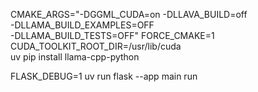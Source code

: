 CMAKE_ARGS="-DGGML_CUDA=on -DLLAVA_BUILD=off \
            -DLLAMA_BUILD_EXAMPLES=OFF \
            -DLLAMA_BUILD_TESTS=OFF" FORCE_CMAKE=1 CUDA_TOOLKIT_ROOT_DIR=/usr/lib/cuda \
uv pip install llama-cpp-python

FLASK_DEBUG=1 uv run flask --app main run 
 
 
 
 
 
 
 
 
 
 
